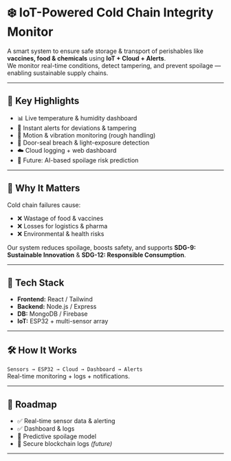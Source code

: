 # ❄️ IoT-Powered Cold Chain Integrity Monitor

A smart system to ensure safe storage & transport of perishables like **vaccines, food & chemicals** using **IoT + Cloud + Alerts**.  
We monitor real-time conditions, detect tampering, and prevent spoilage — enabling sustainable supply chains.

---

## 🚀 Key Highlights

- 📊 Live temperature & humidity dashboard
- 🔔 Instant alerts for deviations & tampering
- 🚛 Motion & vibration monitoring (rough handling)
- 🔐 Door-seal breach & light-exposure detection
- ☁️ Cloud logging + web dashboard
- 🤖 Future: AI-based spoilage risk prediction

---

## 🎯 Why It Matters

Cold chain failures cause:

- ❌ Wastage of food & vaccines
- ❌ Losses for logistics & pharma
- ❌ Environmental & health risks

Our system reduces spoilage, boosts safety, and supports **SDG-9: Sustainable Innovation** & **SDG-12: Responsible Consumption**.

---

## 🧠 Tech Stack

- **Frontend:** React / Tailwind
- **Backend:** Node.js / Express
- **DB:** MongoDB / Firebase
- **IoT:** ESP32 + multi-sensor array

---

## 🛠️ How It Works

`Sensors → ESP32 → Cloud → Dashboard → Alerts`  
Real-time monitoring + logs + notifications.

---

## 📌 Roadmap

- ✅ Real-time sensor data & alerting
- ✅ Dashboard & logs
- 🔄 Predictive spoilage model
- 🔐 Secure blockchain logs _(future)_

---
